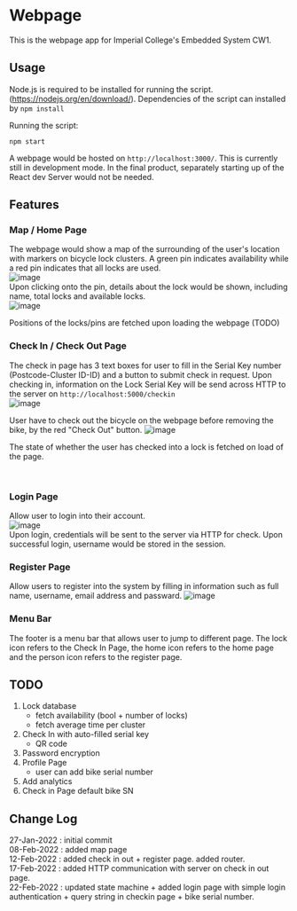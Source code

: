 # Webpage
This is the webpage app for Imperial College's Embedded System CW1. 

## Usage
Node.js is required to be installed for running the script. (https://nodejs.org/en/download/). Dependencies of the script can installed by `npm install` <br>

Running the script: <br>
```
npm start
```
A webpage would be hosted on `http://localhost:3000/`. This is currently still in development mode. In the final product, separately starting up of the React dev Server would not be needed. 

## Features 

### Map / Home Page
The webpage would show a map of the surrounding of the user's location with markers on bicycle lock clusters. A green pin indicates availability while a red pin indicates that all locks are used. <br/>
![image](img/map_markers.PNG)
<br/>
Upon clicking onto the pin, details about the lock would be shown, including name, total locks and available locks. <br/>
![image](img/map_w_details.PNG)
<br/>

Positions of the locks/pins are fetched upon loading the webpage (TODO)

### Check In / Check Out Page
The check in page has 3 text boxes for user to fill in the Serial Key number (Postcode-Cluster ID-ID) and a button to submit check in request. Upon checking in, information on the Lock Serial Key will be send across HTTP to the server on `http://localhost:5000/checkin` <br/>
![image](img/check_in_out.PNG) <br/>

User have to check out the bicycle on the webpage before removing the bike, by the red "Check Out" button. 
![image](img/check_out.PNG) <br/>

The state of whether the user has checked into a lock is fetched on load of the page.

<br/>

### Login Page
Allow user to login into their account. <br/>
![image](img/login.PNG) <br/>
Upon login, credentials will be sent to the server via HTTP for check. Upon successful login, username would be stored in the session.
<br/>

### Register Page
Allow users to register into the system by filling in information such as full name, username, email address and passward.
![image](img/register.PNG)
<br/>

### Menu Bar
The footer is a menu bar that allows user to jump to different page. The lock icon refers to the Check In Page, the home icon refers to the home page and the person icon refers to the register page.

## TODO
1. Lock database
   - fetch availability (bool + number of locks)
   - fetch average time per cluster
2. Check In with auto-filled serial key
   - QR code
3. Password encryption
4. Profile Page
   - user can add bike serial number
5. Add analytics
6. Check in Page default bike SN

## Change Log
27-Jan-2022 : initial commit <br/>
08-Feb-2022 : added map page <br/>
12-Feb-2022 : added check in out + register page. added router. <br/>
17-Feb-2022 : added HTTP communication with server on check in out page. <br/>
22-Feb-2022 : updated state machine + added login page with simple login authentication + query string in checkin page + bike serial number. <br/>